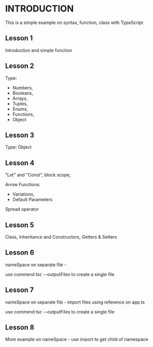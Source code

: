 # INTRODUCTION
This is a simple example on syntax, function, class with TypeScript

## Lesson 1
Introduction and simple function

## Lesson 2
Type: 

* Numbers,
* Booleans,
* Arrays,
* Tuples,
* Enums,
* Functions,
* Object

## Lesson 3
Type: Object

## Lesson 4
"Let" and "Const", block scope, 

Arrow Functions: 
* Variations,
* Default Parameters

Spread operator


## Lesson 5
Class, Inheritance and Constructors, Getters & Setters

## Lesson 6
nameSpace on separate file - 

use commend tsc --outputFiles to create a single file 

## Lesson 7
nameSpace on separate file - import files using reference on app.ts

use commend tsc --outputFiles to create a single file

## Lesson 8
More example on nameSpace - use import to get child of namespace